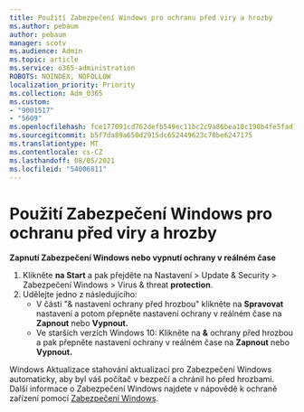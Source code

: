 ```yaml
---
title: Použití Zabezpečení Windows pro ochranu před viry a hrozby
ms.author: pebaum
author: pebaum
manager: scotv
ms.audience: Admin
ms.topic: article
ms.service: o365-administration
ROBOTS: NOINDEX, NOFOLLOW
localization_priority: Priority
ms.collection: Adm_O365
ms.custom:
- "9001517"
- "5609"
ms.openlocfilehash: fce177091cd762defb549ec11bc2c9a86bea10c198b4fe5fad17c128379f2a8a
ms.sourcegitcommit: b5f7da89a650d2915dc652449623c78be6247175
ms.translationtype: MT
ms.contentlocale: cs-CZ
ms.lasthandoff: 08/05/2021
ms.locfileid: "54006811"
---
```

# <a name="use-windows-security-for-virus-and-threat-protection"></a>Použití Zabezpečení Windows pro ochranu před viry a hrozby

**Zapnutí Zabezpečení Windows nebo vypnutí ochrany v reálném čase**

1. Klikněte **na Start** a pak přejděte na Nastavení > Update & Security > Zabezpečení Windows > Virus & threat **protection**.
2. Udělejte jedno z následujícího:
    - V části "& nastavení ochrany před hrozbou" klikněte na  **Spravovat** nastavení a potom přepněte nastavení ochrany v reálném čase na **Zapnout** nebo **Vypnout.**
    - Ve starších verzích Windows 10: Klikněte na **&** ochrany před hrozbou  a pak přepněte nastavení ochrany v reálném čase na **Zapnout** nebo **Vypnout.**

Windows Aktualizace stahování aktualizací pro Zabezpečení Windows automaticky, aby byl váš počítač v bezpečí a chránil ho před hrozbami. Další informace o Zabezpečení Windows najdete v nápovědě k ochraně zařízení pomocí [Zabezpečení Windows](https://support.microsoft.com/help/17464/windows-10-help-protect-my-device-with-windows-security).
